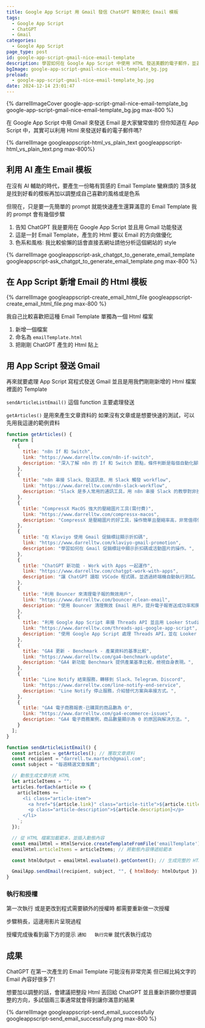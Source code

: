 ```yaml
---
title: Google App Script 用 Gmail 發信 ChatGPT 幫你美化 Email 模板
tags:
  - Google App Script
  - ChatGPT
  - Gmail
categories:
  - Google App Script
page_type: post
id: google-app-script-gmail-nice-email-template
description: 學習如何在 Google App Script 中使用 HTML 發送美觀的電子郵件，並運用 ChatGPT 快速生成電子郵件模板
bgImage: google-app-script-gmail-nice-email-template_bg.jpg
preload:
  - google-app-script-gmail-nice-email-template_bg.jpg
date: 2024-12-14 23:01:47
---
```

{% darrellImageCover google-app-script-gmail-nice-email-template_bg google-app-script-gmail-nice-email-template_bg.jpg max-800 %}

在 Google App Script 中用 Gmail 來發送 Email 是大家蠻常做的
但你知道在 App Script 中，其實可以利用 Html 來發送好看的電子郵件嗎?

{% darrellImage googleappscript-html_vs_plain_text googleappscript-html_vs_plain_text.png max-800%}

## 利用 AI 產生 Email 模板

在沒有 AI 輔助的時代，要產生一份略有質感的 Email Template 蠻麻煩的
頂多就是找到好看的模板再加以調整成自己喜歡的風格或是色系

但現在，只是要一先簡單的 prompt 就能快速產生還算滿意的 Email Template
我的 prompt 會有幾個步驟

1. 告知 ChatGPT 我是要用在 Google App Script 並且用 Gmail 功能發送
2. 這是一封 Email Template，產生的 Html 要以 Email 的方向做優化
3. 色系和風格: 我比較偷懶的話會直接丟網址請他分析這個網站的 style

{% darrellImage googleappscript-ask_chatgpt_to_generate_email_template googleappscript-ask_chatgpt_to_generate_email_template.png max-800 %}

## 在 App Script 新增 Email 的 Html 模板

{% darrellImage googleappscript-create_email_html_file googleappscript-create_email_html_file.png max-800 %}

我自己比較喜歡把這種 Email Template 單獨為一個 Html 檔案

1. 新增一個檔案
2. 命名為 `emailTemplate.html`
3. 把剛剛 ChatGPT 產生的 Html 貼上

## 用 App Script 發送 Gmail

再來就要處理 App Script 寫程式發送 Gmail 
並且是用我們剛剛新增的 Html 檔案裡面的 Template

`sendArticleListEmail()` 這個 function 主要處理發送

`getArticles()` 是用來產生文章資料的
如果沒有文章或是想要快速的測試，可以先用我這邊的範例資料

```javascript
function getArticles() {
  return [
    {
      title: "n8n If 和 Switch",
      link: "https://www.darrelltw.com/n8n-if-switch",
      description: "深入了解 n8n 的 If 和 Switch 節點，條件判斷是每個自動化腳本都會遇到的。",
    },
    {
      title: "n8n 串接 Slack、發送訊息、用 Slack 觸發 workflow",
      link: "https://www.darrelltw.com/n8n-slack-workflow",
      description: "Slack 是多人常用的通訊工具，用 n8n 串接 Slack 的教學對非技術人員十分友好。",
    },
    {
      title: "CompressX MacOS 強大的壓縮圖片工具(需付費)",
      link: "https://www.darrelltw.com/compressx-macos",
      description: "CompressX 是壓縮圖片的好工具，操作簡單且壓縮率高，非常值得價格。",
    },
    {
      title: "在 Klaviyo 使用 Gmail 促銷標註顯示折扣碼",
      link: "https://www.darrelltw.com/klaviyo-gmail-promotion",
      description: "學習如何在 Gmail 促銷標註中顯示折扣碼或活動圖片的操作。",
    },
    {
      title: "ChatGPT 新功能 - Work with Apps 一起運作",
      link: "https://www.darrelltw.com/chatgpt-work-with-apps",
      description: "讓 ChatGPT 讀取 VSCode 程式碼，並透過終端機自動執行測試。",
    },
    {
      title: "利用 Bouncer 來清理電子報的無效用戶",
      link: "https://www.darrelltw.com/bouncer-clean-email",
      description: "使用 Bouncer 清理無效 Email 用戶，提升電子報寄送成功率和開信率。",
    },
    {
      title: "利用 Google App Script 串接 Threads API 並且用 Looker Studio 視覺化",
      link: "https://www.darrelltw.com/threads-api-google-app-script",
      description: "使用 Google App Script 處理 Threads API，並在 Looker Studio 中視覺化。",
    },
    {
      title: "GA4 更新 - Benchmark - 產業資料的基準比較",
      link: "https://www.darrelltw.com/ga4-benchmark-update",
      description: "GA4 新功能 Benchmark 提供產業基準比較，檢視自身表現。",
    },
    {
      title: "Line Notify 結束服務，轉移到 Slack、Telegram、Discord",
      link: "https://www.darrelltw.com/line-notify-end-service",
      description: "Line Notify 停止服務，介紹替代方案與串接方式。",
    },
    {
      title: "GA4 電子商務報表-已購買的商品數為 0",
      link: "https://www.darrelltw.com/ga4-ecommerce-issues",
      description: "GA4 電子商務案例，商品數量顯示為 0 的原因與解決方法。",
    }
  ];
}

function sendArticleListEmail() {
  const articles = getArticles(); // 獲取文章資料
  const recipient = "darrell.tw.martech@gmail.com";
  const subject = "每週精選文章推薦";

  // 動態生成文章列表 HTML
  let articleItems = "";
  articles.forEach(article => {
    articleItems += `
      <li class="article-item">
        <a href="${article.link}" class="article-title">${article.title}</a>
        <p class="article-description">${article.description}</p>
      </li>
    `;
  });

  // 從 HTML 檔案加載範本，並插入動態內容
  const emailHtml = HtmlService.createTemplateFromFile('emailTemplate');
  emailHtml.articleItems = articleItems; // 將動態內容傳遞給範本

  const htmlOutput = emailHtml.evaluate().getContent(); // 生成完整的 HTML

  GmailApp.sendEmail(recipient, subject, "", { htmlBody: htmlOutput });
}
```

### 執行和授權

第一次執行
或是更改到程式需要額外的授權時
都需要重新做一次授權

步驟稍長，這邊用影片呈現過程

<div style="padding:0;position:relative;"><iframe src="https://player.vimeo.com/video/1039219234?badge=0&&amp;autopause=0&amp;player_id=0&amp;app_id=58479&amp;byline=false&amp;title=false&amp;muted=true" frameborder="0" allow="autoplay; fullscreen; picture-in-picture; clipboard-write" style="position:absolute;top:0;left:0;width:100%;height:100%;" title="GoogleTagManager export json file"></iframe></div><script src="https://player.vimeo.com/api/player.js"></script>

授權完成後看到最下方的提示 `通知	執行完畢` 就代表執行成功

## 成果
ChatGPT 在第一次產生的 Email Template 可能沒有非常完美
但已經比純文字的 Email 內容好很多了!

想要加以調整的話，會建議把整段 Html 丟回給 ChatGPT
並且重新許願你想要調整的方向，多試個兩三事通常就會得到讓你滿意的結果

{% darrellImage googleappscript-send_email_successfully googleappscript-send_email_successfully.png max-800 %}


